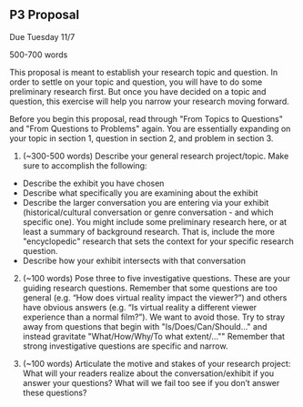 ## P3 Proposal
Due Tuesday 11/7

500-700 words

This proposal is meant to establish your research topic and question. In order to settle on your topic and question, you will have to do some preliminary research first. But once you have decided on a topic and question, this exercise will help you narrow your research moving forward.

Before you begin this proposal, read through "From Topics to Questions" and "From Questions to Problems" again. You are essentially expanding on your topic in section 1, question in section 2, and problem in section 3.

1. (~300-500 words) Describe your general research project/topic. Make sure to accomplish the following:
  - Describe the exhibit you have chosen
  - Describe what specifically you are examining about the exhibit
  - Describe the larger conversation you are entering via your exhibit (historical/cultural conversation or genre conversation - and which specific one). You might include some preliminary research here, or at least a summary of background research. That is, include the more "encyclopedic" research that sets the context for your specific research question.
  - Describe how your exhibit intersects with that conversation  

2. (~100 words) Pose three to five investigative questions. These are your guiding research questions. Remember that some questions are too general (e.g. “How does virtual reality impact the viewer?”) and others have obvious answers (e.g. “Is virtual reality a different viewer experience than a normal film?”). We want to avoid those. Try to stray away from questions that begin with "Is/Does/Can/Should…" and instead gravitate "What/How/Why/To what extent/…"" Remember that strong investigative questions are specific and narrow.

4. (~100 words) Articulate the motive and stakes of your research project: What will your readers realize about the conversation/exhibit if you answer your questions? What will we fail too see if you don’t answer these questions?
